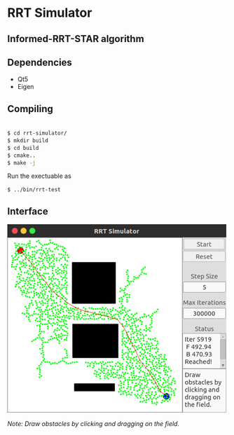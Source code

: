 # RRT Simulator

## Informed-RRT-STAR algorithm

## Dependencies
* Qt5
* Eigen

## Compiling
```bash

$ cd rrt-simulator/
$ mkdir build
$ cd build
$ cmake..
$ make -j

```
Run the exectuable as
```
$ ../bin/rrt-test
```
## Interface

![RRT Simulator](imgs/rrt-sim.png)

*Note: Draw obstacles by clicking and dragging on the field.*
